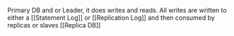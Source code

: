 Primary DB and or Leader, it does writes and reads. All writes are written to either a [[Statement Log]] or [[Replication Log]] and then consumed by replicas or slaves [[Replica DB]]

